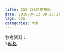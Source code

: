 ```yaml
---
title: CSS-CSS网格布局
date: 2018-04-13 09:26:17
tags: CSS
categories: Web
---
```






参考资料：	
1.[网格](https://developer.mozilla.org/zh-CN/docs/Learn/CSS/CSS_layout/Grids)
